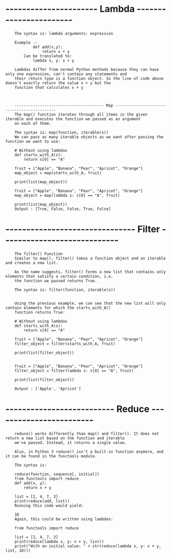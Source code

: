 # ---------------------- Lambda -----------------------
        The syntax is: lambda arguments: expression

        Example -:
                def add(x,y):
                    return x + y
            Can be translated to:
                lambda x, y: x + y

        Lambdas differ from normal Python methods because they can have only one expression, can't contain any statements and
        their return type is a function object. So the line of code above doesn't exactly return the value x + y but the
        function that calculates x + y



        --------------------------------------- Map --------------------------------------------
        The map() function iterates through all items in the given iterable and executes the function we passed as an argument
        on each of them.

        The syntax is: map(function, iterable(s))
        We can pass as many iterable objects as we want after passing the function we want to use:

        # Without using lambdas
        def starts_with_A(s):
            return s[0] == "A"

        fruit = ["Apple", "Banana", "Pear", "Apricot", "Orange"]
        map_object = map(starts_with_A, fruit)

        print(list(map_object))

        fruit = ["Apple", "Banana", "Pear", "Apricot", "Orange"]
        map_object = map(lambda s: s[0] == "A", fruit)

        print(list(map_object))
        Output : [True, False, False, True, False]

# ------------------------------- Filter ----------------------------

        The filter() Function
        Similar to map(), filter() takes a function object and an iterable and creates a new list.

        As the name suggests, filter() forms a new list that contains only elements that satisfy a certain condition, i.e.
        the function we passed returns True.

        The syntax is: filter(function, iterable(s))


        Using the previous example, we can see that the new list will only contain elements for which the starts_with_A()
        function returns True:

        # Without using lambdas
        def starts_with_A(s):
            return s[0] == "A"

        fruit = ["Apple", "Banana", "Pear", "Apricot", "Orange"]
        filter_object = filter(starts_with_A, fruit)

        print(list(filter_object))


        fruit = ["Apple", "Banana", "Pear", "Apricot", "Orange"]
        filter_object = filter(lambda s: s[0] == "A", fruit)

        print(list(filter_object))

        Output : ['Apple', 'Apricot']

# -------------------------- Reduce ------------------------

        reduce() works differently than map() and filter(). It does not return a new list based on the function and iterable 
        we've passed. Instead, it returns a single value.

        Also, in Python 3 reduce() isn't a built-in function anymore, and it can be found in the functools module.

        The syntax is:

        reduce(function, sequence[, initial])
        from functools import reduce
        def add(x, y):
            return x + y

        list = [2, 4, 7, 3]
        print(reduce(add, list))
        Running this code would yield:

        16
        Again, this could be written using lambdas:

        from functools import reduce

        list = [2, 4, 7, 3]
        print(reduce(lambda x, y: x + y, list))
        print("With an initial value: " + str(reduce(lambda x, y: x + y, list, 10)))
